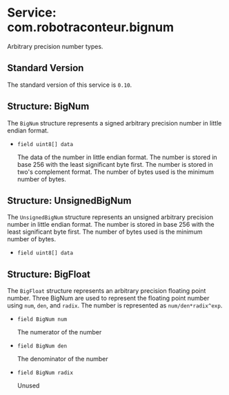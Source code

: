 # Service:  com.robotraconteur.bignum

Arbitrary precision number types.

## Standard Version

The standard version of this service is `0.10`.

## Structure: BigNum

The `BigNum` structure represents a signed arbitrary precision number in little endian format.

- `field uint8[] data`

    The data of the number in little endian format. The number is stored in base 256 with the least significant byte
    first. The number is stored in two's complement format. The number of bytes used is the minimum number of bytes.

## Structure: UnsignedBigNum

The `UnsignedBigNum` structure represents an unsigned arbitrary precision number in little endian format.
The number is stored in base 256 with the least significant byte first. The number of bytes used is the minimum number of bytes.

- `field uint8[] data`

## Structure: BigFloat

The `BigFloat` structure represents an arbitrary precision floating point number. Three BigNum are used to
represent the floating point number using `num`, `den`, and `radix`. The number is represented as `num/den*radix^exp`.

- `field BigNum num`

    The numerator of the number
- `field BigNum den`

    The denominator of the number

- `field BigNum radix`

    Unused

